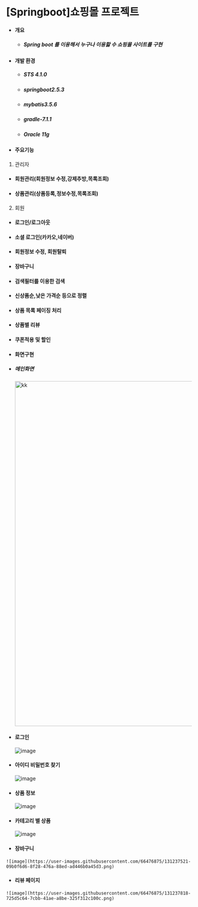 #  [Springboot]쇼핑몰 프로젝트
- #### 개요
  - ##### Spring boot 를 이용해서 누구나 이용핧 수 쇼핑몰 사이트를 구현
- #### 개발 환경
  - ##### STS 4.1.0
  - ##### springboot2.5.3
  - ##### mybatis3.5.6
  - ##### gradle-7.1.1
  - ##### Oracle 11g
- #### 주요기능
1. 관리자
  - #### 회원관리(회원정보 수정,강제추방,목록조회)
  - #### 상품관리(상품등록,정보수정,목록조회)
 
2. 회원

 - #### 로그인/로그아웃
 - #### 소셜 로그인(카카오,네이버)
 - #### 회원정보 수정, 회원탈퇴
 - #### 장바구니
 - #### 검색필터를 이용한 검색
 - #### 신상품순,낮은 가격순 등으로 정렬
 - #### 상품 목록 페이징 처리
 - #### 상품별 리뷰
 - #### 쿠폰적용 및 할인
 
 - #### 화면구현
  - ##### 메인화면
    <img width="933" alt="kk" src="https://user-images.githubusercontent.com/66476875/131237312-f47e6d61-bda2-4466-92ac-b7e70e862eca.PNG">
    
  - #### 로그인
    ![image](https://user-images.githubusercontent.com/66476875/131237324-9582f2c8-55b7-4c3e-a272-23a1b14507bd.png)
    
  - #### 아이디 비밀번호 찾기
    ![image](https://user-images.githubusercontent.com/66476875/131237872-dffc4daf-08de-46d6-b5d4-7fa480a30a6c.png)
    
  - #### 상품 정보
    ![image](https://user-images.githubusercontent.com/66476875/131237566-168e887b-85fd-4e2e-9976-aa4270972109.png)

  - #### 카테고리 별 상품
    ![image](https://user-images.githubusercontent.com/66476875/131237600-37a0b8d7-0001-44c9-a4c0-0759dd3d757d.png)
   
   - #### 장바구니
    ![image](https://user-images.githubusercontent.com/66476875/131237521-09b0f6d6-8f28-476a-88ed-ad446b0a45d3.png)
    
   - #### 리뷰 페이지
    ![image](https://user-images.githubusercontent.com/66476875/131237818-725d5c64-7cbb-41ae-a8be-325f312c100c.png)

   




  
